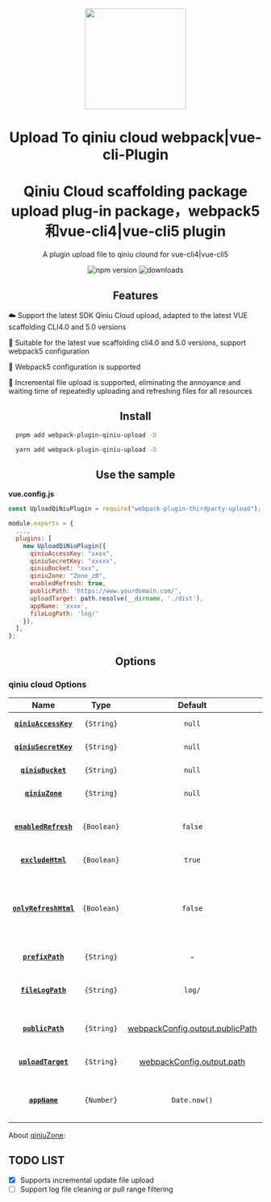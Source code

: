 <div align="center">
  <a href="https://cli.vuejs.org/">
    <img width="200" height="200"
      src="https://cli.vuejs.org/favicon.png">
  </a>
  <h1>Upload To qiniu cloud  webpack|vue-cli-Plugin</h1>
  <h1>Qiniu Cloud scaffolding package upload plug-in package，webpack5和vue-cli4|vue-cli5 plugin</h1>
  <p>A plugin upload file to qiniu clound for vue-cli4|vue-cli5</p>

<p align="center">
    <img src="https://img.shields.io/npm/v/webpack-plugin-qiniu-upload?style=flat-square" alt="npm version" />
    <img src="https://img.shields.io/npm/dm/webpack-plugin-qiniu-upload.svg?style=flat-square&color=#4fc08d" alt="downloads" />
</p>
</div>
<h2 align="center">Features</h2>

☁️ Support the latest SDK Qiniu Cloud upload, adapted to the latest VUE scaffolding CLI4.0 and 5.0 versions

💪 Suitable for the latest vue scaffolding cli4.0 and 5.0 versions, support webpack5 configuration

💪 Webpack5 configuration is supported

🚀 Incremental file upload is supported, eliminating the annoyance and waiting time of repeatedly uploading and refreshing files for all resources

<h2 align="center">Install</h2>

```bash
  pnpm add webpack-plugin-qiniu-upload -D
```

```bash
  yarn add webpack-plugin-qiniu-upload -D
```

<h2 align="center">Use the sample</h2>

**vue.config.js**

```js
const UploadQiNiuPlugin = require("webpack-plugin-thirdparty-upload");

module.exports = {
  ...,
  plugins: [
    new UploadQiNiuPlugin({
      qiniuAccessKey: "xxxx",
      qiniuSecretKey: "xxxxx",
      qiniuBucket: "xxx",
      qiniuZone: "Zone_z0",
      enabledRefresh: true,
      publicPath: 'https://www.yourdomain.com/',
      uploadTarget: path.resolve(__dirname, './dist'),
      appName: 'xxxx',
      fileLogPath: 'log/'
    }),
  ],
};
```

<h2 align="center">Options</h2>

### qiniu cloud Options

|            Name            |    Type     |                                             Default                                              | Description                                                                                             |
| :------------------------: | :---------: | :----------------------------------------------------------------------------------------------: | :------------------------------------------------------------------------------------------------------ |
| **[`qiniuAccessKey`](#)**  | `{String}`  |                                              `null`                                              | Your Qiniu AccessKey                                                                                    |
| **[`qiniuSecretKey`](#)**  | `{String}`  |                                              `null`                                              | Your Qiniu SecretKey                                                                                    |
|   **[`qiniuBucket`](#)**   | `{String}`  |                                              `null`                                              | Your Qiniu Bucket Name                                                                                  |
|    **[`qiniuZone`](#)**    | `{String}`  |                                              `null`                                              | Your Qiniu zone code                                                                                    |
| **[`enabledRefresh`](#)**  | `{Boolean}` |                                             `false`                                              | Is enable refresh the file on Qiniu Clound after file upload                                            |
|   **[`excludeHtml`](#)**   | `{Boolean}` |                                              `true`                                              | Is exclude html file                                                                                    |
| **[`onlyRefreshHtml`](#)** | `{Boolean}` |                                             `false`                                              | only refresh html file (eg: _/demo/index.html + _/demo/), throws an exception in the case of a failure. |
|   **[`prefixPath`](#)**    | `{String}`  |                                                -                                                 | prefix path for the file                                                                                |
|   **[`fileLogPath`](#)**   | `{String}`  |                                              `log/`                                              | Provide a directory where log file should be stored                                                     |
|   **[`publicPath`](#)**    | `{String}`  | [webpackConfig.output.publicPath](https://webpack.js.org/configuration/output/#outputpublicpath) | The prefix path to your packaged resource                                                               |
|  **[`uploadTarget`](#)**   | `{String}`  |      [webpackConfig.output.path](https://webpack.js.org/configuration/output/#output-path)       | Directory of the folder to be uploaded                                                                  |
|     **[`appName`](#)**     | `{Number}`  |                                           `Date.now()`                                           | Optional. Name of the file used to generate resource mapping file logs                                                                  |

About [qiniuZone](https://developer.qiniu.com/kodo/sdk/1289/nodejs):

## TODO LIST

- [x] Supports incremental update file upload
- [ ] Support log file cleaning or pull range filtering
